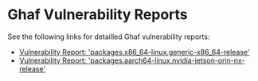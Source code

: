 <!--
SPDX-FileCopyrightText: 2023 Technology Innovation Institute (TII)

SPDX-License-Identifier: CC-BY-SA-4.0
-->

# Ghaf Vulnerability Reports

See the following links for detailled Ghaf vulnerability reports:

* [Vulnerability Report: 'packages.x86_64-linux.generic-x86_64-release'](packages.x86_64-linux.generic-x86_64-release.md)
* [Vulnerability Report: 'packages.aarch64-linux.nvidia-jetson-orin-nx-release'](packages.aarch64-linux.nvidia-jetson-orin-nx-release.md)

